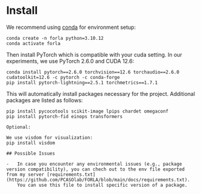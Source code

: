 # Install

We recommend using [conda](https://docs.conda.io/projects/conda/en/latest/user-guide/install/index.html) for environment setup:

```
conda create -n forla python=3.10.12
conda activate forla
```

Then install PyTorch which is compatible with your cuda setting.
In our experiments, we use PyTorch 2.6.0 and CUDA 12.6:

```
conda install pytorch==2.6.0 torchvision==12.6 torchaudio==2.6.0 cudatoolkit=12.6 -c pytorch -c conda-forge
pip install pytorch-lightning==2.5.1 torchmetrics==1.7.1
```
 

This will automatically install packages necessary for the project.
Additional packages are listed as follows:

```
pip install pycocotools scikit-image lpips chardet omegaconf
pip install pytorch-fid einops transformers
```
  

```
Optional:

We use visdom for visualization:
pip install visdom

## Possible Issues

-   In case you encounter any environmental issues (e.g., package version compatibility), you can chech out to the env file exported from my server [requirements.txt](https://github.com/PCASOlab/FORLA/blob/main/docs/requirements.txt).
    You can use this file to install specific version of a package.